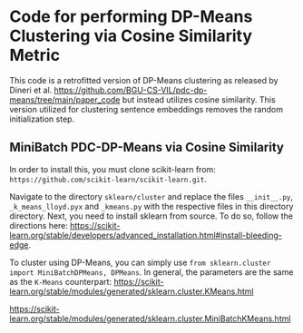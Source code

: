 # Code for performing DP-Means Clustering via Cosine Similarity Metric

This code is a retrofitted version of DP-Means clustering as released by Dineri et al. https://github.com/BGU-CS-VIL/pdc-dp-means/tree/main/paper_code but instead utilizes cosine similarity. This version utilized for clustering sentence embeddings removes the random initialization step.

##  MiniBatch PDC-DP-Means via Cosine Similarity

In order to install this, you must clone scikit-learn from: `https://github.com/scikit-learn/scikit-learn.git`.

Navigate to the directory `sklearn/cluster` and replace the files `__init__.py`, `_k_means_lloyd.pyx` and `_kmeans.py` with the respective files in this directory directory.
Next, you need to install sklearn from source. To do so, follow the directions here: https://scikit-learn.org/stable/developers/advanced_installation.html#install-bleeding-edge.

To cluster using DP-Means, you can simply use `from sklearn.cluster import MiniBatchDPMeans, DPMeans`. In general, the parameters are the same as the `K-Means` counterpart:
https://scikit-learn.org/stable/modules/generated/sklearn.cluster.KMeans.html

https://scikit-learn.org/stable/modules/generated/sklearn.cluster.MiniBatchKMeans.html
